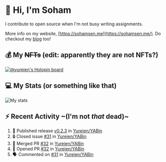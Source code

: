 # 👋 Hi, I'm Soham

I contribute to open source when I'm not busy writing assignments.

More info on my website, [https://sohamsen.me](https://sohamsen.me/). Do checkout my [blog](https://blog.sohamsen.me/) too!

## 💰 My ~~NFTs~~ (edit: apparently they are not NFTs?)

[![@yureien's Holopin board](https://holopin.io/api/user/board?user=yureien)](https://holopin.io/@yureien)

## 💻 My Stats (or something like that)

![My stats](https://github-readme-stats.vercel.app/api?username=Yureien&count_private=true&show_icons=true&theme=dracula)

## ⚡️ Recent Activity ~(I'm not _that_ dead)~

<!--START_SECTION:activity-->
1. 🚀 Published release [v0.2.3](https://github.com/Yureien/YABin/releases/tag/v0.2.3) in [Yureien/YABin](https://github.com/Yureien/YABin)
2. 🔒 Closed issue [#31](https://github.com/Yureien/YABin/issues/31) in [Yureien/YABin](https://github.com/Yureien/YABin)
3. 🎉 Merged PR [#32](https://github.com/Yureien/YABin/pull/32) in [Yureien/YABin](https://github.com/Yureien/YABin)
4. 💪 Opened PR [#32](https://github.com/Yureien/YABin/pull/32) in [Yureien/YABin](https://github.com/Yureien/YABin)
5. 🗣 Commented on [#31](https://github.com/Yureien/YABin/issues/31#issuecomment-1802295642) in [Yureien/YABin](https://github.com/Yureien/YABin)
<!--END_SECTION:activity-->
